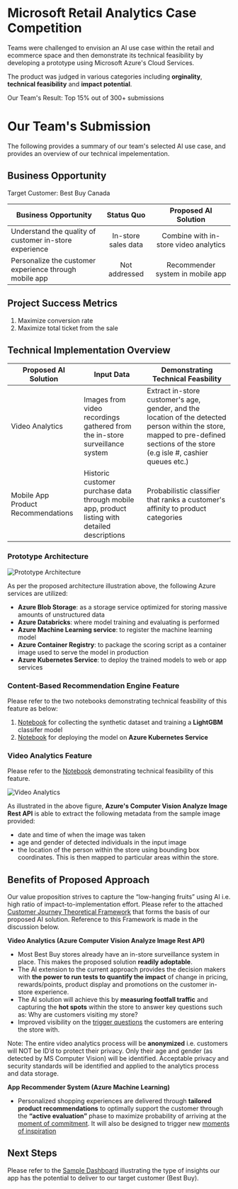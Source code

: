 # Microsoft Retail Analytics Case Competition
Teams were challenged to envision an AI use case within the retail and ecommerce space and then demonstrate its technical feasibility by developing a prototype using Microsoft Azure's Cloud Services. 

The product was judged in various categories including **orginality**, **technical feasibility** and **impact potential**.

Our Team's Result: Top 15% out of 300+ submissions

# Our Team's Submission

The following provides a summary of our team's selected AI use case, and provides an overview of our technical impelementation.

## Business Opportunity

Target Customer: Best Buy Canada

| Business Opportunity | Status Quo  | Proposed AI Solution  |
| ---   | :-: | :-: |
| Understand the quality of customer in-store experience | In-store sales data | Combine with in-store video analytics |
| Personalize the customer experience through mobile app | Not addressed | Recommender system in mobile app |

## Project Success Metrics

1)	Maximize conversion rate 
2)	Maximize total ticket from the sale

## Technical Implementation Overview

| Proposed AI Solution | Input Data  | Demonstrating Technical Feasbility  |
| ---   | --- | --- |
| Video Analytics |  Images from video recordings gathered from the in-store surveillance system | Extract in-store customer's age, gender, and the location of the detected person within the store, mapped to pre-defined sections of the store (e.g isle #, cashier queues etc.) |
| Mobile App Product Recommendations | Historic customer purchase data through mobile app, product listing with detailed descriptions | Probabilistic classifier that ranks a customer's affinity to product categories |

### Prototype Architecture

![Prototype Architecture](https://github.com/sahilsaxena21/case_competition_microsoft/blob/master/images/prototype_architecture.png)

As per the proposed architecture illustration above, the following Azure services are utilized:

* **Azure Blob Storage**: as a storage service optimized for storing massive amounts of unstructured data
* **Azure Databricks**: where model training and evaluating is performed
* **Azure Machine Learning service**: to register the machine learning model
* **Azure Container Registry**: to package the scoring script as a container image used to serve the model in production
* **Azure Kubernetes Service**: to deploy the trained models to web or app services

### Content-Based Recommendation Engine Feature

Please refer to the two notebooks demonstrating technical feasbility of this feature as below:
1) [Notebook](https://github.com/sahilsaxena21/case_competition_microsoft/blob/master/mmlspark_lightgbm_prototype.ipynb) for collecting the synthetic dataset and training a **LightGBM** classifer model
2) [Notebook](https://github.com/sahilsaxena21/case_competition_microsoft/blob/master/lightgbm_prototype.ipynb) for deploying the model on **Azure Kubernetes Service** 

### Video Analytics Feature
Please refer to the [Notebook](https://github.com/sahilsaxena21/case_competition_microsoft/blob/master/image_analytics.ipynb) demonstrating technical feasibility of this feature.

![Video Analytics](https://github.com/sahilsaxena21/case_competition_microsoft/blob/master/images/sample_image_read.png)

As illustrated in the above figure, **Azure's Computer Vision Analyze Image Rest API** is able to extract the following metadata from the sample image provided:
* date and time of when the image was taken
* age and gender of detected individuals in the input image
*	the location of the person within the store using bounding box coordinates. This is then mapped to particular areas within the store.

## Benefits of Proposed Approach
Our value proposition strives to capture the “low-hanging fruits” using AI i.e. high ratio of impact-to-implementation effort. Please refer to the attached [Customer Journey Theoretical Framework](https://github.com/sahilsaxena21/case_competition_microsoft/blob/master/Customer%20Journey%20Theoretical%20Framework.pdf) that forms the basis of our proposed AI solution. Reference to this Framework is made in the discussion below.

**Video Analytics (Azure Computer Vision Analyze Image Rest API)**

*	Most Best Buy stores already have an in-store surveillance system in place. This makes the proposed solution **readily adoptable**.
*	The AI extension to the current approach provides the decision makers with **the power to run tests to quantify the impact** of change in pricing, rewards/points, product display and promotions on the customer in-store experience.
*	The AI solution will achieve this by **measuring footfall traffic** and capturing the **hot spots** within the store to answer key questions such as: Why are customers visiting my store?
*	Improved visibility on the [trigger questions](https://github.com/sahilsaxena21/case_competition_microsoft/blob/master/Customer%20Journey%20Theoretical%20Framework.pdf) the customers are entering the store with.

Note: The entire video analytics process will be **anonymized** i.e. customers will NOT be ID’d to protect their privacy. Only their age and gender (as detected by MS Computer Vision) will be identified. Acceptable privacy and security standards will be identified and applied to the analytics process and data storage.

**App Recommender System (Azure Machine Learning)**

*	Personalized shopping experiences are delivered through **tailored product recommendations** to optimally support the customer through the **“active evaluation”** phase to maximize probability of arriving at the [moment of commitment](https://github.com/sahilsaxena21/case_competition_microsoft/blob/master/Customer%20Journey%20Theoretical%20Framework.pdf). It will also be designed to trigger new [moments of inspiration](https://github.com/sahilsaxena21/case_competition_microsoft/blob/master/Customer%20Journey%20Theoretical%20Framework.pdf)

## Next Steps
Please refer to the [Sample Dashboard](https://github.com/sahilsaxena21/case_competition_microsoft/blob/master/Sample%20Dashboard.pdf) illustrating the type of insights our app has the potential to deliver to our target customer (Best Buy).
